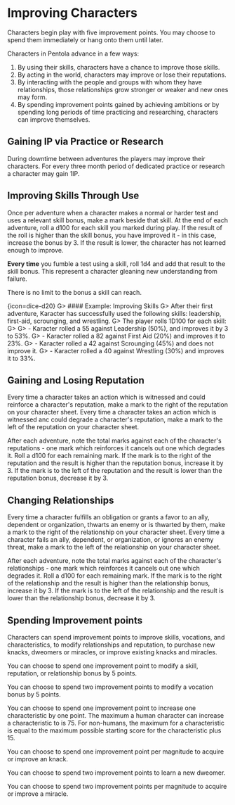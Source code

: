 # Improving Characters

Characters begin play with five improvement points.
You may choose to spend them immediately or hang onto them until later.

Characters in Pentola advance in a few ways:

1. By using their skills, characters have a chance to improve those skills.
1. By acting in the world, characters may improve or lose their reputations.
1. By interacting with the people and groups with whom they have relationships, those relationships grow stronger or weaker and new ones may form.
1. By spending improvement points gained by achieving ambitions or by spending long periods of time practicing and researching, characters can improve themselves.

## Gaining IP via Practice or Research

During downtime between adventures the players may improve their characters.
For every three month period of dedicated practice or research a character may gain 1IP.

## Improving Skills Through Use

Once per adventure when a character makes a normal or harder test and uses a relevant skill bonus, make a mark beside that skill.
At the end of each adventure, roll a d100 for each skill you marked during play.
If the result of the roll is higher than the skill bonus, you have improved it - in this case, increase the bonus by 3.
If the result is lower, the character has not learned enough to improve.

**Every time** you fumble a test using a skill, roll 1d4 and add that result to the skill bonus.
This represent a character gleaning new understanding from failure.

There is no limit to the bonus a skill can reach.

{icon=dice-d20}
G> #### Example: Improving Skills
G> After their first adventure, Karacter has successfully used the following skills: leadership, first-aid, scrounging, and wrestling.
G> The player rolls 1D100 for each skill:
G>
G> - Karacter rolled a 55 against Leadership (50%), and improves it by 3 to 53%.
G> - Karacter rolled a 82 against First Aid (20%) and improves it to 23%.
G> - Karacter rolled a 42 against Scrounging (45%) and does not improve it.
G> - Karacter rolled a 40 against Wrestling (30%) and improves it to 33%.

## Gaining and Losing Reputation

Every time a character takes an action which is witnessed and could reinforce a character's reputation, make a mark to the right of the reputation on your character sheet.
Every time a character takes an action which is witnessed anc could degrade a character's reputation, make a mark to the left of the reputation on your character sheet.

After each adventure, note the total marks against each of the character's reputations - one mark which reinforces it cancels out one which degrades it.
Roll a d100 for each remaining mark.
If the mark is to the right of the reputation and the result is higher than the reputation bonus, increase it by 3.
If the mark is to the left of the reputation and the result is lower than the reputation bonus, decrease it by 3.

## Changing Relationships

Every time a character fulfills an obligation or grants a favor to an ally, dependent or organization, thwarts an enemy or is thwarted by them, make a mark to the right of the relationship on your character sheet.
Every time a character fails an ally, dependent, or organization, or ignores an enemy threat, make a mark to the left of the relationship on your character sheet.

After each adventure, note the total marks against each of the character's relationships - one mark which reinforces it cancels out one which degrades it.
Roll a d100 for each remaining mark.
If the mark is to the right of the relationship and the result is higher than the relationship bonus, increase it by 3.
If the mark is to the left of the relationship and the result is lower than the relationship bonus, decrease it by 3.

## Spending Improvement points

Characters can spend improvement points to improve skills, vocations, and characteristics, to modify relationships and reputation, to purchase new knacks, dweomers or miracles, or improve existing knacks and miracles.

You can choose to spend one improvement point to modify a skill, reputation, or relationship bonus by 5 points.

You can choose to spend two improvement points to modify a vocation bonus by 5 points.

You can choose to spend one improvement point to increase one characteristic by one point.
The maximum a human character can increase a characteristic to is 75.
For non-humans, the maximum for a characteristic is equal to the maximum possible starting score for the characteristic plus 15.

You can choose to spend one improvement point per magnitude to acquire or improve an knack.

You can choose to spend two improvement points to learn a new dweomer.

You can choose to spend two improvement points per magnitude to acquire or improve a miracle.
